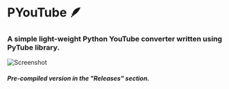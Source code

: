 # PYouTube 🪶
### A simple light-weight Python YouTube converter written using PyTube library. 

![Screenshot](https://github.com/aiutqmi/PYouTube/assets/161647705/a8b942f6-e5ab-472b-a13b-e24629609da9)

##### Pre-compiled version in the "Releases" section.
